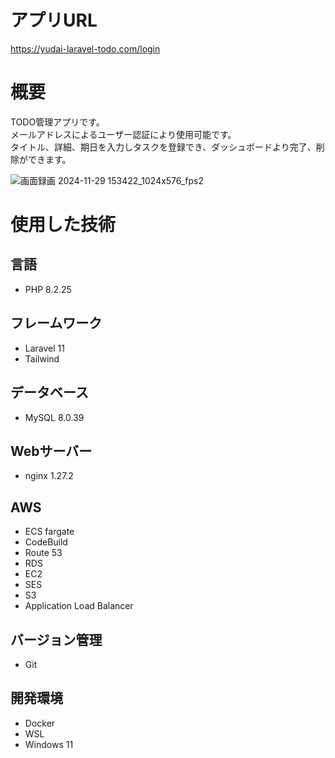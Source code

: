 # アプリURL
https://yudai-laravel-todo.com/login
# 概要
TODO管理アプリです。
<br>
メールアドレスによるユーザー認証により使用可能です。
<br>
タイトル、詳細、期日を入力しタスクを登録でき、ダッシュボードより完了、削除ができます。
<br>

![画面録画 2024-11-29 153422_1024x576_fps2](https://github.com/user-attachments/assets/2c3f1f3f-a809-4ea4-84c8-e51369fb68a7)

# 使用した技術
## 言語
* PHP 8.2.25
## フレームワーク
* Laravel 11
* Tailwind
## データベース
* MySQL 8.0.39
## Webサーバー
* nginx 1.27.2
## AWS
* ECS fargate
* CodeBuild
* Route 53
* RDS
* EC2
* SES
* S3
* Application Load Balancer
## バージョン管理
* Git
## 開発環境
* Docker
* WSL
* Windows 11
